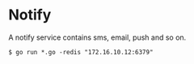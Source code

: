 # Notify

A notify service contains sms, email, push and so on.

```
$ go run *.go -redis "172.16.10.12:6379"
```
